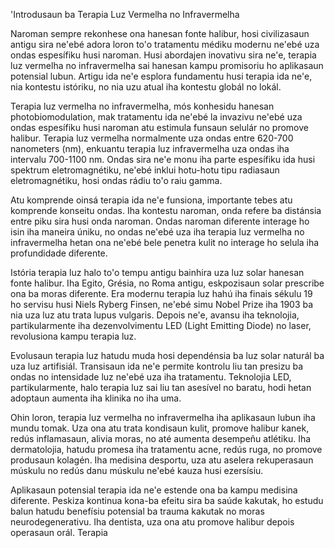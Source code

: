 'Introdusaun ba Terapia Luz Vermelha no Infravermelha

Naroman sempre rekonhese ona hanesan fonte halibur, hosi civilizasaun antigu sira ne'ebé adora loron to'o tratamentu médiku modernu ne'ebé uza ondas espesífiku husi naroman. Husi abordajen inovativu sira ne'e, terapia luz vermelha no infravermelha sai hanesan kampu promisoriu ho aplikasaun potensial lubun. Artigu ida ne'e esplora fundamentu husi terapia ida ne'e, nia kontestu istóriku, no nia uzu atual iha kontestu globál no lokál.

Terapia luz vermelha no infravermelha, mós konhesidu hanesan photobiomodulation, mak tratamentu ida ne'ebé la invazivu ne'ebé uza ondas espesífiku husi naroman atu estimula funsaun selulár no promove halibur. Terapia luz vermelha normalmente uza ondas entre 620-700 nanometers (nm), enkuantu terapia luz infravermelha uza ondas iha intervalu 700-1100 nm. Ondas sira ne'e monu iha parte espesífiku ida husi spektrum eletromagnétiku, ne'ebé inklui hotu-hotu tipu radiasaun eletromagnétiku, hosi ondas rádiu to'o raiu gamma.

Atu komprende oinsá terapia ida ne'e funsiona, importante tebes atu komprende konseitu ondas. Iha kontestu naroman, onda refere ba distánsia entre piku sira husi onda naroman. Ondas naroman diferente interage ho isin iha maneira úniku, no ondas ne'ebé uza iha terapia luz vermelha no infravermelha hetan ona ne'ebé bele penetra kulit no interage ho selula iha profundidade diferente.

Istória terapia luz halo to'o tempu antigu bainhira uza luz solar hanesan fonte halibur. Iha Egito, Grésia, no Roma antigu, eskpozisaun solar prescribe ona ba moras diferente. Era modernu terapia luz hahú iha finais sékulu 19 ho servisu husi Niels Ryberg Finsen, ne'ebé simu Nobel Prize iha 1903 ba nia uza luz atu trata lupus vulgaris. Depois ne'e, avansu iha teknolojia, partikularmente iha dezenvolvimentu LED (Light Emitting Diode) no laser, revolusiona kampu terapia luz.

Evolusaun terapia luz hatudu muda hosi dependénsia ba luz solar naturál ba uza luz artifisiál. Transisaun ida ne'e permite kontrolu liu tan presizu ba ondas no intensidade luz ne'ebé uza iha tratamentu. Teknolojia LED, partikularmente, halo terapia luz sai liu tan asesível no baratu, hodi hetan adoptaun aumenta iha klinika no iha uma.

Ohin loron, terapia luz vermelha no infravermelha iha aplikasaun lubun iha mundu tomak. Uza ona atu trata kondisaun kulit, promove halibur kanek, redús inflamasaun, alivia moras, no até aumenta desempeñu atlétiku. Iha dermatolojia, hatudu promesa iha tratamentu acne, redús ruga, no promove produsaun kolagén. Iha medisina desportu, uza atu aselera rekuperasaun múskulu no redús danu múskulu ne'ebé kauza husi ezersísiu.

Aplikasaun potensial terapia ida ne'e estende ona ba kampu medisina diferente. Peskiza kontinua kona-ba efeitu sira ba saúde kakutak, ho estudu balun hatudu benefísiu potensial ba trauma kakutak no moras neurodegenerativu. Iha dentista, uza ona atu promove halibur depois operasaun orál. Terapia